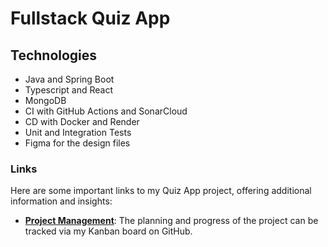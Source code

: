 # Fullstack Quiz App
## Technologies
- Java and Spring Boot
- Typescript and React
- MongoDB
- CI with GitHub Actions and SonarCloud 
- CD with Docker and Render
- Unit and Integration Tests
- Figma for the design files

### Links
Here are some important links to my Quiz App project, offering additional information and insights:
- **[Project Management](https://github.com/users/AljoschaNy/projects/5/)**: The planning and progress of the project can be tracked via my Kanban board on GitHub.
